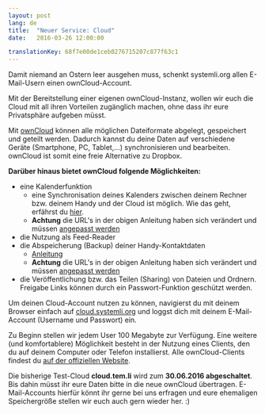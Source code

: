 ```yaml
---
layout: post 
lang: de 
title:  "Neuer Service: Cloud" 
date:   2016-03-26 12:00:00

translationKey: 68f7e00de1ceb0276715207c877f63c1
---
```



Damit niemand an Ostern leer ausgehen muss, schenkt systemli.org allen E-Mail-Usern einen ownCloud-Account. 

Mit der Bereitstellung einer eigenen ownCloud-Instanz, wollen wir euch die Cloud mit all ihren Vorteilen zugänglich machen, ohne dass ihr eure Privatsphäre aufgeben müsst.

Mit [ownCloud](https://owncloud.org) können alle möglichen Dateiformate abgelegt, gespeichert und geteilt werden. Dadurch kannst du deine Daten auf verschiedene Geräte (Smartphone, PC, Tablet,...) synchronisieren und bearbeiten. ownCloud ist somit eine freie Alternative zu Dropbox.


**Darüber hinaus bietet ownCloud folgende Möglichkeiten:**

* eine Kalenderfunktion
  - eine Synchronisation deines Kalenders zwischen deinem Rechner bzw. deinem Handy und der Cloud ist möglich. Wie das geht, erfährst du [hier](http://www.heise.de/ct/ausgabe/2013-11-Kalender-und-Kontakte-ueber-OwnCloud-synchronisieren-2322019.html).
  - **Achtung** die URL's in der obigen Anleitung haben sich verändert und müssen [angepasst werden](https://doc.owncloud.org/server/9.0/user_manual/pim/calendar.html#synchronizing-calendars-using-caldav) 
* die Nutzung als Feed-Reader
* die Abspeicherung (Backup) deiner Handy-Kontaktdaten
  - [Anleitung](http://www.heise.de/ct/ausgabe/2013-11-Kalender-und-Kontakte-ueber-OwnCloud-synchronisieren-2322019.html)
  - **Achtung** die URL's in der obigen Anleitung haben sich verändert und müssen [angepasst werden](https://doc.owncloud.org/server/9.0/user_manual/pim/calendar.html#synchronizing-calendars-using-caldav) 
* die Veröffentlichung bzw. das Teilen (Sharing) von Dateien und Ordnern. Freigabe Links können durch ein Passwort-Funktion geschützt werden.


Um deinen Cloud-Account nutzen zu können, navigierst du mit deinem Browser einfach auf [cloud.systemli.org](https://cloud.systemli.org) und loggst dich mit deinem E-Mail-Account (Username und Passwort) ein.

Zu Beginn stellen wir jedem User 100 Megabyte zur Verfügung.
Eine weitere (und komfortablere) Möglichkeit besteht in der Nutzung eines Clients, den du auf deinem Computer oder Telefon installierst. Alle ownCloud-Clients findest du [auf der offiziellen Website](https://owncloud.org/install/#install-clients).

Die bisherige Test-Cloud **cloud.tem.li** wird zum **30.06.2016 abgeschaltet**. Bis dahin müsst ihr eure Daten bitte in die neue ownCloud übertragen. E-Mail-Accounts hierfür könnt ihr gerne bei uns erfragen und eure ehemaligen Speichergröße stellen wir euch auch gern wieder her. :)


